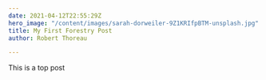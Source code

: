 ```yaml
---
date: 2021-04-12T22:55:29Z
hero_image: "/content/images/sarah-dorweiler-9Z1KRIfpBTM-unsplash.jpg"
title: My First Forestry Post
author: Robert Thoreau

---
```

This is a  top post